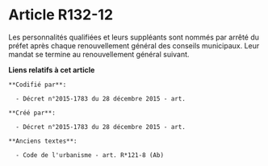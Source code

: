 # Article R132-12

Les personnalités qualifiées et leurs suppléants sont nommés par arrêté du préfet après chaque renouvellement général des
conseils municipaux. Leur mandat se termine au renouvellement général suivant.

**Liens relatifs à cet article**

	**Codifié par**:

	  - Décret n°2015-1783 du 28 décembre 2015 - art.

	**Créé par**:

	  - Décret n°2015-1783 du 28 décembre 2015 - art.

	**Anciens textes**:

	  - Code de l'urbanisme - art. R*121-8 (Ab)
